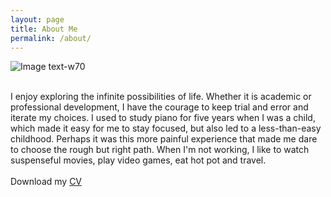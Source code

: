 ```yaml
---
layout: page
title: About Me
permalink: /about/
---
```

![Image text-w70](https://raw.githubusercontent.com/wangjiayi0131/wangjiayi0131.github.io/master/aboutme.jpg)


<br>
I enjoy exploring the infinite possibilities of life. Whether it is academic or professional development, I have the courage to keep trial and error and iterate my choices. I used to study piano for five years when I was a child, which made it easy for me to stay focused, but also led to a less-than-easy childhood. Perhaps it was this more painful experience that made me dare to choose the rough but right path. When I'm not working, I like to watch suspenseful movies, play video games, eat hot pot and travel.
<br>
<br>
Download my <a href="https://github.com/wangjiayi0131/wangjiayi0131.github.io/raw/master/CV.pdf">CV</a><br>
<br>

